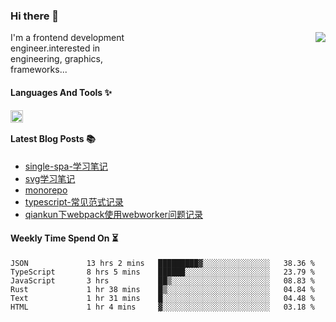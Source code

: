 <!--
**zhaohuanyuu/zhaohuanyuu** is a ✨ _special_ ✨ repository because its `README.md` (this file) appears on your GitHub profile.
-->

### Hi there 👋

<picture>
  <source media="(prefers-color-scheme: dark)" srcset="https://github-readme-stats.vercel.app/api?username=zhaohuanyuu&count_private=true&show_icons=true&theme=city_lights&hide_title=true">
  <img align="right" src="https://github-readme-stats.vercel.app/api?username=zhaohuanyuu&count_private=true&show_icons=true&hide_title=true">
</picture>

<p align="left" style="width:40%">I'm a frontend development engineer.interested in engineering, graphics, frameworks...</p>

#### Languages And Tools ✨

<img align="left" height="20" src="https://skillicons.dev/icons?i=js,ts,nodejs,rust,react,vue,svelte,gatsby,graphql,nestjs" />

</br>

#### Latest Blog Posts 📚
<!-- BLOG-POST-LIST:START -->
- [single-spa-学习笔记](https://auu.zone/post/single-spa-note)
- [svg学习笔记](https://auu.zone/post/svg-note)
- [monorepo](https://auu.zone/post/monorepo)
- [typescript-常见范式记录](https://auu.zone/post/ts-pattern)
- [qiankun下webpack使用webworker问题记录](https://auu.zone/post/wp-worker)
<!-- BLOG-POST-LIST:END -->

#### Weekly Time Spend On ⏳
<!--START_SECTION:waka-->

```text
JSON             13 hrs 2 mins   █████████▓░░░░░░░░░░░░░░░   38.36 %
TypeScript       8 hrs 5 mins    ██████░░░░░░░░░░░░░░░░░░░   23.79 %
JavaScript       3 hrs           ██▒░░░░░░░░░░░░░░░░░░░░░░   08.83 %
Rust             1 hr 38 mins    █▒░░░░░░░░░░░░░░░░░░░░░░░   04.84 %
Text             1 hr 31 mins    █░░░░░░░░░░░░░░░░░░░░░░░░   04.48 %
HTML             1 hr 4 mins     ▓░░░░░░░░░░░░░░░░░░░░░░░░   03.18 %
```

<!--END_SECTION:waka-->
